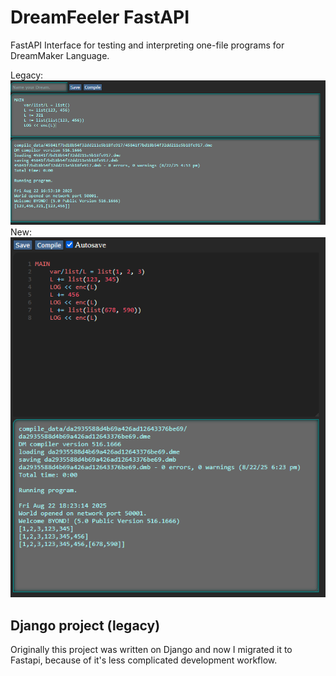 # DreamFeeler FastAPI

FastAPI Interface for testing and interpreting one-file programs for DreamMaker Language.
<!--
MAIN
	var/list/L = list(1, 2, 3)
	L += list(123, 345)
	LOG << enc(L)
	L += 456
	LOG << enc(L)
	L += list(list(678, 590))
	LOG << enc(L)
-->
Legacy:
![example](.github/Example.png)
New:
![alt text](.github/New.png)
## Django project (legacy)

Originally this project was written on Django and now I migrated it to Fastapi, because of it's less complicated development workflow.
